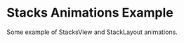 Stacks Animations Example
=========================

Some example of StacksView and StackLayout animations.
